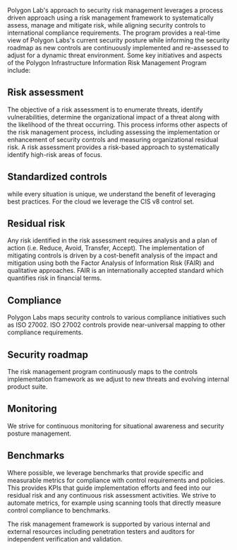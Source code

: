 Polygon Lab's approach to security risk management leverages a process driven approach using a risk management framework to systematically assess, manage and mitigate risk, while aligning security controls to international compliance requirements. The program provides a real-time view of Polygon Labs's current security posture while informing the security roadmap as new controls are continuously implemented and re-assessed to adjust for a dynamic threat environment. Some key initiatives and aspects of the Polygon Infrastructure Information Risk Management Program include:

## Risk assessment
The objective of a risk assessment is to enumerate threats, identify vulnerabilities, determine the organizational impact of a threat along with the likelihood of the threat occurring. This process informs other aspects of the risk management process, including assessing the implementation or enhancement of security controls and measuring organizational residual risk. A risk assessment provides a risk-based approach to systematically identify high-risk areas of focus.
## Standardized controls
while every situation is unique, we understand the benefit of leveraging best practices. For the cloud we leverage the CIS v8 control set. 
## Residual risk
Any risk identified in the risk assessment requires analysis and a plan of action (i.e. Reduce, Avoid, Transfer, Accept). The implementation of mitigating controls is driven by a cost-benefit analysis of the impact and mitigation using both the Factor Analysis of Information Risk (FAIR) and qualitative approaches. FAIR is an internationally accepted standard which quantifies risk in financial terms.
## Compliance
Polygon Labs maps security controls to various compliance initiatives such as ISO 27002. ISO 27002 controls provide near-universal mapping to other compliance requirements.
## Security roadmap
The risk management program continuously maps to the controls implementation framework as we adjust to new threats and evolving internal product suite.
## Monitoring
We strive for continuous monitoring for situational awareness and security posture management.
## Benchmarks
Where possible, we leverage benchmarks that provide specific and measurable metrics for compliance with control requirements and policies. This provides KPIs that guide implementation efforts and feed into our residual risk and any continuous risk assessment activities. We strive to automate metrics, for example using scanning tools that directly measure control compliance to benchmarks.

The risk management framework is supported by various internal and external resources including penetration testers and auditors for independent verification and validation.